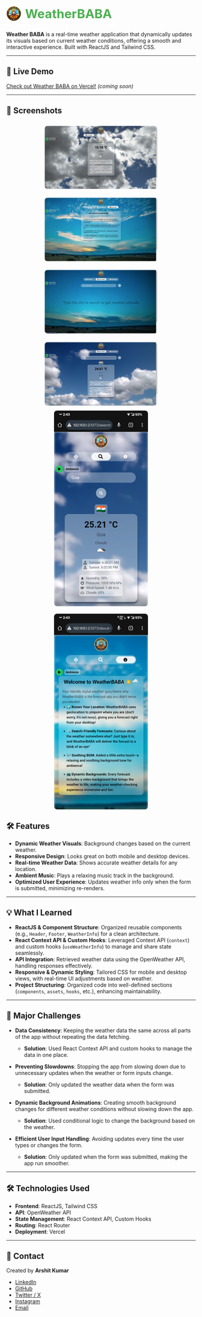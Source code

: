 <div style="display: flex; align-items: center; justify-content: start; padding-bottom:12px ">
  <img src="./public/logo-Icon.png" alt="Weather BABA Logo" height="40px" style="margin-right: 10px;" />
  <span style="font-size: 33px; font-weight: bold; color: #4CAF50;">WeatherBABA</span>
</div>

**Weather BABA** is a real-time weather application that dynamically updates its visuals based on current weather conditions, offering a smooth and interactive experience. Built with ReactJS and Tailwind CSS.

---

## 🚀 Live Demo

[Check out Weather BABA on Vercel!](#) _(coming soon)_

---

## 📸 Screenshots

<div align="center">
  <!-- Desktop Screenshots -->
  <img src="./screenshots/desktop/Screenshot 2024-11-16 022835.png" width="300" alt="desktop screenshot 1" style="margin: 10px; border-radius: 8px;" />
  <img src="./screenshots/desktop/Screenshot 2024-11-16 022847.png" width="300" alt="desktop screenshot 2" style="margin: 10px; border-radius: 8px;" />
  <img src="./screenshots/desktop/Screenshot 2024-11-16 022858.png" width="300" alt="desktop screenshot 3" style="margin: 10px; border-radius: 8px;" />
  <img src="./screenshots/desktop/Screenshot 2024-11-16 022921.png" width="300" alt="desktop screenshot 4" style="margin: 10px; border-radius: 8px;" />
  
  <!-- Mobile Screenshots with adjusted width for uniformity -->
  <div style="display: flex; justify-content: center; gap: 20px; flex-wrap: wrap;">
    <img src="./screenshots/mobile/Screenshot_20241116-024301_Chrome.png" width="250" alt="mobile screenshot 1" style="border-radius: 8px;" />
    <img src="./screenshots/mobile/Screenshot_20241116-024304_Chrome.png" width="250" alt="mobile screenshot 2" style="border-radius: 8px;" />
  </div>
</div>

## 🛠️ Features

- **Dynamic Weather Visuals**: Background changes based on the current weather.
- **Responsive Design**: Looks great on both mobile and desktop devices.
- **Real-time Weather Data**: Shows accurate weather details for any location.
- **Ambient Music**: Plays a relaxing music track in the background.
- **Optimized User Experience**: Updates weather info only when the form is submitted, minimizing re-renders.

---

## 💡 What I Learned

- **ReactJS & Component Structure**: Organized reusable components (e.g., `Header`, `Footer`, `WeatherInfo`) for a clean architecture.
- **React Context API & Custom Hooks**: Leveraged Context API (`context`) and custom hooks (`useWeatherInfo`) to manage and share state seamlessly.
- **API Integration**: Retrieved weather data using the OpenWeather API, handling responses effectively.
- **Responsive & Dynamic Styling**: Tailored CSS for mobile and desktop views, with real-time UI adjustments based on weather.
- **Project Structuring**: Organized code into well-defined sections (`components`, `assets`, `hooks`, etc.), enhancing maintainability.

---

## 🧗 Major Challenges

- **Data Consistency**: Keeping the weather data the same across all parts of the app without repeating the data fetching.

  - **Solution**: Used React Context API and custom hooks to manage the data in one place.

- **Preventing Slowdowns**: Stopping the app from slowing down due to unnecessary updates when the weather or form inputs change.

  - **Solution**: Only updated the weather data when the form was submitted.

- **Dynamic Background Animations**: Creating smooth background changes for different weather conditions without slowing down the app.

  - **Solution**: Used conditional logic to change the background based on the weather.

- **Efficient User Input Handling**: Avoiding updates every time the user types or changes the form.
  - **Solution**: Only updated when the form was submitted, making the app run smoother.

---

## 🛠️ Technologies Used

- **Frontend**: ReactJS, Tailwind CSS
- **API**: OpenWeather API
- **State Management**: React Context API, Custom Hooks
- **Routing**: React Router
- **Deployment**: Vercel

---

## 📧 Contact

Created by **Arshit Kumar**

- [LinkedIn](https://www.linkedin.com/in/arshitkk/#)
- [GitHub](https://www.github.com/arshitkk/#)
- [Twitter / X](https://www.x.com/arshitkk/#)
- [Instagram](https://www.instagram.com/arshitkk/#)
- [Email](mailto:arshitkumar222@gmail.com)
